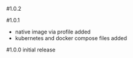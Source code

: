 #1.0.2


#1.0.1
- native image via profile added
- kubernetes and docker compose files added

#1.0.0
initial release